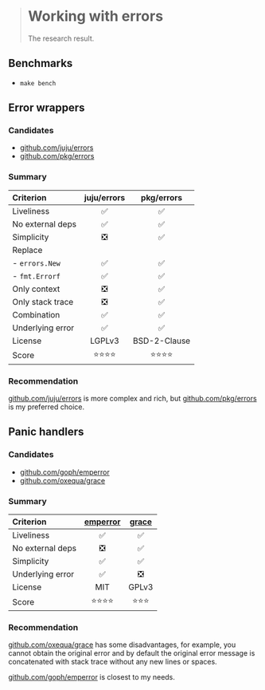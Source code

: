 > # Working with errors
>
> The research result.

## Benchmarks

- `make bench`

## Error wrappers

### Candidates

- [github.com/juju/errors](https://github.com/juju/errors)
- [github.com/pkg/errors](https://github.com/pkg/errors)

### Summary

| Criterion        | juju/errors | pkg/errors   |
|:-----------------|:-----------:|:------------:|
| Liveliness       | ✅          | ✅           |
| No external deps | ✅          | ✅           |
| Simplicity       | ❎          | ✅           |
| Replace          |             |              |
| - `errors.New`   | ✅          | ✅           |
| - `fmt.Errorf`   | ✅          | ✅           |
| Only context     | ❎          | ✅           |
| Only stack trace | ❎          | ✅           |
| Combination      | ✅          | ✅           |
| Underlying error | ✅          | ✅           |
| License          | LGPLv3      | BSD-2-Clause |
| Score            | ⭐️⭐️⭐️⭐️    | ⭐️⭐️⭐️⭐️     |

### Recommendation

[github.com/juju/errors](https://github.com/juju/errors) is more complex and rich,
but [github.com/pkg/errors](https://github.com/pkg/errors) is my preferred choice.

## Panic handlers

### Candidates

- [github.com/goph/emperror][emperror]
- [github.com/oxequa/grace][grace]

### Summary

| Criterion        | [emperror][] |[grace][] |
|:-----------------|:---:|:---:|
| Liveliness       | ✅ | ✅ |
| No external deps | ❎ | ✅ |
| Simplicity       | ✅ | ✅ |
| Underlying error | ✅ | ❎ |
| License          | MIT | GPLv3 |
| Score            | ⭐⭐⭐⭐ | ⭐⭐⭐ |

### Recommendation

[github.com/oxequa/grace][grace] has some disadvantages, for example, you cannot obtain the original error
and by default the original error message is concatenated with stack trace without any new lines or spaces.

[github.com/goph/emperror][emperror] is closest to my needs.

[emperror]:    https://github.com/goph/emperror
[juju/errors]: https://github.com/juju/errors
[pkg/errors]:  https://github.com/pkg/errors
[grace]:       https://github.com/oxequa/grace
